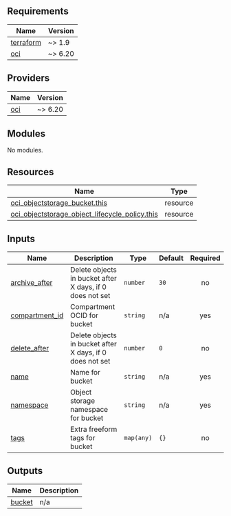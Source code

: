 <!-- BEGIN_TF_DOCS -->
## Requirements

| Name | Version |
|------|---------|
| <a name="requirement_terraform"></a> [terraform](#requirement\_terraform) | ~> 1.9 |
| <a name="requirement_oci"></a> [oci](#requirement\_oci) | ~> 6.20 |

## Providers

| Name | Version |
|------|---------|
| <a name="provider_oci"></a> [oci](#provider\_oci) | ~> 6.20 |

## Modules

No modules.

## Resources

| Name | Type |
|------|------|
| [oci_objectstorage_bucket.this](https://registry.terraform.io/providers/oracle/oci/latest/docs/resources/objectstorage_bucket) | resource |
| [oci_objectstorage_object_lifecycle_policy.this](https://registry.terraform.io/providers/oracle/oci/latest/docs/resources/objectstorage_object_lifecycle_policy) | resource |

## Inputs

| Name | Description | Type | Default | Required |
|------|-------------|------|---------|:--------:|
| <a name="input_archive_after"></a> [archive\_after](#input\_archive\_after) | Delete objects in bucket after X days, if 0 does not set | `number` | `30` | no |
| <a name="input_compartment_id"></a> [compartment\_id](#input\_compartment\_id) | Compartment OCID for bucket | `string` | n/a | yes |
| <a name="input_delete_after"></a> [delete\_after](#input\_delete\_after) | Delete objects in bucket after X days, if 0 does not set | `number` | `0` | no |
| <a name="input_name"></a> [name](#input\_name) | Name for bucket | `string` | n/a | yes |
| <a name="input_namespace"></a> [namespace](#input\_namespace) | Object storage namespace for bucket | `string` | n/a | yes |
| <a name="input_tags"></a> [tags](#input\_tags) | Extra freeform tags for bucket | `map(any)` | `{}` | no |

## Outputs

| Name | Description |
|------|-------------|
| <a name="output_bucket"></a> [bucket](#output\_bucket) | n/a |
<!-- END_TF_DOCS -->